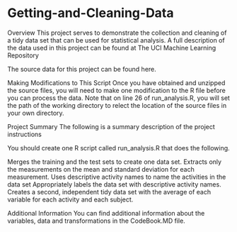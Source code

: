 # Getting-and-Cleaning-Data

Overview
This project serves to demonstrate the collection and cleaning of a tidy data set that can be used for statistical analysis. A full description of the data used in this project can be found at The UCI Machine Learning Repository

The source data for this project can be found here.

Making Modifications to This Script
Once you have obtained and unzipped the source files, you will need to make one modification to the R file before you can process the data. Note that on line 26 of run_analysis.R, you will set the path of the working directory to relect the location of the source files in your own directory.

Project Summary
The following is a summary description of the project instructions

You should create one R script called run_analysis.R that does the following.

Merges the training and the test sets to create one data set.
Extracts only the measurements on the mean and standard deviation for each measurement.
Uses descriptive activity names to name the activities in the data set
Appropriately labels the data set with descriptive activity names.
Creates a second, independent tidy data set with the average of each variable for each activity and each subject.

Additional Information
You can find additional information about the variables, data and transformations in the CodeBook.MD file.
